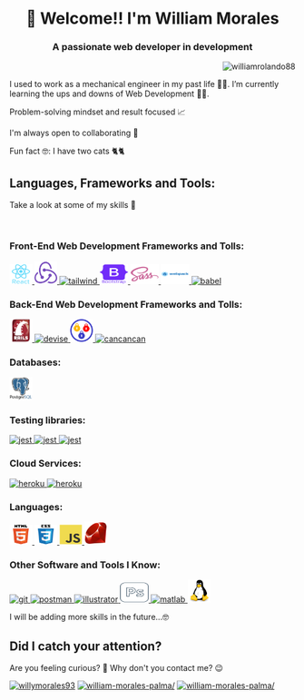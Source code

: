 <h1 align="center">👋 Welcome!! I'm William Morales</h1>
<h3 align="center">A passionate web developer in development</h3>

<p align="right"> <img src="https://komarev.com/ghpvc/?username=williamrolando88&label=Profile%20views&color=0e75b6&style=plastic" alt="williamrolando88" /> </p>

I used to work as a mechanical engineer in my past life 👨‍🔧. I’m currently learning the ups and downs of Web Development 👨‍💻.

Problem-solving mindset and result focused 📈

I'm always open to collaborating 🤝

Fun fact 🤓: I have two cats 🐈🐈

## Languages, Frameworks and Tools:

Take a look at some of my skills 🔎

<!--

<br />

<p align="center">
  <img align="left" src="https://github-readme-stats.vercel.app/api/top-langs?username=williamrolando88&show_icons=true&theme=dark&locale=en&layout=compact" alt="williamrolando88" height="150"/>
  <!-- <img align="right" src="https://github-readme-streak-stats.herokuapp.com/?user=williamrolando88&theme=dark" alt="williamrolando88" 
    height="150"/> 
  <img align="right" src="https://github-readme-stats.vercel.app/api?username=williamrolando88&show_icons=true&theme=dark&locale=en" alt="williamrolando88" height="150" />
</p>

<br />
<br />
<br />
<br />
<br />
<br />
<br />-->
<br />

### Front-End Web Development Frameworks and Tolls:

<a href="https://reactjs.org/" target="_blank" rel="noreferrer">
  <img
    src="https://raw.githubusercontent.com/devicons/devicon/master/icons/react/react-original-wordmark.svg"
    alt="react"
    width="40"
    height="35"
  />
</a>
<a href="https://redux.js.org" target="_blank" rel="noreferrer">
  <img src="https://raw.githubusercontent.com/devicons/devicon/master/icons/redux/redux-original.svg" alt="redux" width="40" height="40"/> 
</a>
<a href="https://tailwindcss.com/" target="_blank" rel="noreferrer">
  <img
    src="https://www.vectorlogo.zone/logos/tailwindcss/tailwindcss-icon.svg"
    alt="tailwind"
    width="40"
    height="35"
  />
</a>
<a href="https://getbootstrap.com" target="_blank" rel="noreferrer">
  <img
    src="https://raw.githubusercontent.com/devicons/devicon/master/icons/bootstrap/bootstrap-plain-wordmark.svg"
    alt="bootstrap"
    width="50"
    height="35"
  />
</a>
<a href="https://sass-lang.com" target="_blank" rel="noreferrer">
  <img
    src="https://raw.githubusercontent.com/devicons/devicon/master/icons/sass/sass-original.svg"
    alt="sass"
    width="50"
    height="35"
  />
</a>
<a href="https://webpack.js.org" target="_blank" rel="noreferrer">
  <img
    src="https://raw.githubusercontent.com/devicons/devicon/d00d0969292a6569d45b06d3f350f463a0107b0d/icons/webpack/webpack-original-wordmark.svg"
    alt="webpack"
    width="50"
    height="35"
  />
</a>
<a href="https://babeljs.io/" target="_blank" rel="noreferrer"> 
  <img src="https://www.vectorlogo.zone/logos/babeljs/babeljs-icon.svg" alt="babel" width="40" height="40"/> 
</a>

<br />

### Back-End Web Development Frameworks and Tolls:

<a href="https://rubyonrails.org" target="_blank" rel="noreferrer">
  <img src="https://raw.githubusercontent.com/devicons/devicon/master/icons/rails/rails-original-wordmark.svg" alt="rails" width="40" height="40"/> 
</a>
<a href="https://github.com/heartcombo/devise" target="_blank" rel="noreferrer">
  <img src="https://img.stackshare.io/service/1432/devise.png" alt="devise" height="40"/> 
</a>
<a href="https://github.com/CanCanCommunity/cancancan" target="_blank" rel="noreferrer">
  <img src="https://raw.githubusercontent.com/CanCanCommunity/cancancan/develop/logo/cancancan.png" alt="cancancan" height="40"/> 
</a>
<a href="https://github.com/jwt/ruby-jwt" target="_blank" rel="noreferrer">
  <img src="https://marketplace.squiz.net/__data/assets/image/0024/27285/json-web-token-thumbnail.png" alt="cancancan" height="40"/> 
</a>

<br/>

### Databases:

<a href="https://www.postgresql.org" target="_blank" rel="noreferrer">
  <img src="https://raw.githubusercontent.com/devicons/devicon/master/icons/postgresql/postgresql-original-wordmark.svg" alt="postgresql" width="40" height="40"/> 
</a>

<br/>

### Testing libraries:

<a href="https://jestjs.io" target="_blank" rel="noreferrer">
  <img src="https://www.vectorlogo.zone/logos/jestjsio/jestjsio-icon.svg" alt="jest" width="40" height="40"/> 
</a>
<a href="https://rspec.info/" target="_blank" rel="noreferrer">
  <img src="https://rspec.info/images/logo_ogp.png" alt="jest" width="40" height="40"/> 
</a>
<a href="https://github.com/teamcapybara/capybara" target="_blank" rel="noreferrer">
  <img src="https://miro.medium.com/max/400/0*UFV2iozd3bN-QYGn.png" alt="jest" width="40" height="40"/> 
</a>

<br/>

### Cloud Services:

<a href="https://heroku.com" target="_blank" rel="noreferrer">
  <img src="https://www.vectorlogo.zone/logos/heroku/heroku-icon.svg" alt="heroku" width="40" height="40"/> 
</a>
<!-- todo: netlify -->
<a href="https://www.netlify.com/" target="_blank" rel="noreferrer">
  <img src="https://seeklogo.com/images/N/netlify-logo-758722CDF4-seeklogo.com.png" alt="heroku" width="40" height="40"/> 
</a>

<br/>

### Languages:

<a href="https://www.w3.org/html/" target="_blank" rel="noreferrer">
  <img
    src="https://raw.githubusercontent.com/devicons/devicon/master/icons/html5/html5-original-wordmark.svg"
    alt="html5"
    width="40"
    height="35"
  />
</a>
<a href="https://www.w3schools.com/css/" target="_blank" rel="noreferrer">
  <img
    src="https://raw.githubusercontent.com/devicons/devicon/master/icons/css3/css3-original-wordmark.svg"
    alt="css3"
    width="40"
    height="35"
  />
</a>
<a
  href="https://developer.mozilla.org/en-US/docs/Web/JavaScript"
  target="_blank"
  rel="noreferrer"
>
  <img
    src="https://raw.githubusercontent.com/devicons/devicon/master/icons/javascript/javascript-original.svg"
    alt="javascript"
    width="40"
    height="35"
  />
</a>
<a href="https://www.ruby-lang.org/en/" target="_blank" rel="noreferrer">
  <img src="https://raw.githubusercontent.com/devicons/devicon/master/icons/ruby/ruby-original.svg" alt="ruby" width="40" height="40"/> 
</a>

<br/>

### Other Software and Tools I Know:

<a href="https://git-scm.com/" target="_blank" rel="noreferrer">
  <img
    src="https://www.vectorlogo.zone/logos/git-scm/git-scm-icon.svg"
    alt="git"
    width="50"
    height="35"
  />
</a>
<a href="https://postman.com" target="_blank" rel="noreferrer">
  <img src="https://www.vectorlogo.zone/logos/getpostman/getpostman-icon.svg" alt="postman" width="40" height="40"/> 
</a>
<a
  href="https://www.adobe.com/in/products/illustrator.html"
  target="_blank"
  rel="noreferrer"
>
  <img
    src="https://www.vectorlogo.zone/logos/adobe_illustrator/adobe_illustrator-icon.svg"
    alt="illustrator"
    width="35"
    height="35"
  />
</a>
<a href="https://www.photoshop.com/en" target="_blank" rel="noreferrer">
  <img
    src="https://raw.githubusercontent.com/devicons/devicon/master/icons/photoshop/photoshop-line.svg"
    alt="photoshop"
    width="50"
    height="35"
  />
</a>
<a href="https://www.mathworks.com/" target="_blank" rel="noreferrer">
  <img
    src="https://upload.wikimedia.org/wikipedia/commons/2/21/Matlab_Logo.png"
    alt="matlab"
    width="50"
    height="35"
  />
</a>
<a href="https://www.linux.org/" target="_blank" rel="noreferrer">
  <img src="https://raw.githubusercontent.com/devicons/devicon/master/icons/linux/linux-original.svg" alt="linux" width="40" height="40"/> 
</a>

<br/>

I will be adding more skills in the future...🤓

## Did I catch your attention?

Are you feeling curious? 🤔 Why don't you contact me? 😉

<a href="https://twitter.com/willymorales93" target="blank"><img src="https://raw.githubusercontent.com/rahuldkjain/github-profile-readme-generator/master/src/images/icons/Social/twitter.svg" alt="willymorales93" height="30" width="30"/></a>
<a href="https://linkedin.com/in/william-rolando-morales/" target="blank"><img src="https://raw.githubusercontent.com/rahuldkjain/github-profile-readme-generator/master/src/images/icons/Social/linked-in-alt.svg" alt="william-morales-palma/" height="30" width="60"/></a>
<a href="mailto:william.rolando88@hotmail.com?subject=Want%20to%20contact" target="_blank"><img src="https://upload.wikimedia.org/wikipedia/commons/thumb/e/ec/Circle-icons-mail.svg/1024px-Circle-icons-mail.svg.png" alt="william-morales-palma/" height="30" width="30"/></a>
